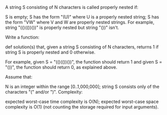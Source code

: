 A string S consisting of N characters is called properly nested if:

S is empty;
S has the form "(U)" where U is a properly nested string;
S has the form "VW" where V and W are properly nested strings.
For example, string "(()(())())" is properly nested but string "())" isn't.

Write a function:

def solution(s)
that, given a string S consisting of N characters, returns 1 if string S is properly nested and 0 otherwise.

For example, given S = "(()(())())", the function should return 1 and given S = "())", the function should return 0, as explained above.

Assume that:

N is an integer within the range [0..1,000,000];
string S consists only of the characters "(" and/or ")".
Complexity:

expected worst-case time complexity is O(N);
expected worst-case space complexity is O(1) (not counting the storage required for input arguments).